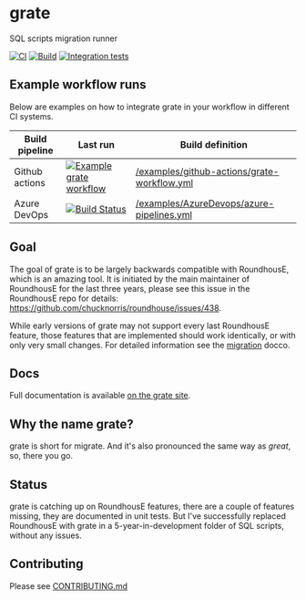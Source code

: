 # grate
SQL scripts migration runner 

[![CI](https://github.com/erikbra/grate/actions/workflows/ci.yml/badge.svg)](https://github.com/erikbra/grate/actions/workflows/ci.yml)
[![Build](https://github.com/erikbra/grate/actions/workflows/build.yml/badge.svg?branch=main)](https://github.com/erikbra/grate/actions/workflows/build.yml)
[![Integration tests](https://github.com/erikbra/grate/actions/workflows/integration-tests.yml/badge.svg)](https://github.com/erikbra/grate/actions/workflows/integration-tests.yml)

## Example workflow runs

Below are examples on how to integrate grate in your workflow in different CI systems.

| Build pipeline | Last run | Build definition |
|---|---|---|
| Github actions | [![Example grate workflow](https://github.com/erikbra/grate/actions/workflows/grate-workflow.yml/badge.svg)](https://github.com/erikbra/grate/actions/workflows/grate-workflow.yml) | [/examples/github-actions/grate-workflow.yml](https://github.com/erikbra/grate/blob/main/.github/workflows/grate-workflow.yml)  |
| Azure DevOps  | [![Build Status](https://dev.azure.com/my-grate/grate/_apis/build/status/erikbra.grate?branchName=main)](https://dev.azure.com/my-grate/grate/_build/latest?definitionId=1&branchName=main)  | [/examples/AzureDevops/azure-pipelines.yml](https://github.com/erikbra/grate/blob/main/examples/AzureDevops/azure-pipelines.yml)  |

## Goal

The goal of grate is to be largely backwards compatible with RoundhousE, which is an amazing tool. It is initiated by the main
maintainer of RoundhousE for the last three years, please see this issue in the RoundhousE repo for details: https://github.com/chucknorris/roundhouse/issues/438.

While early versions of grate may not support every last RoundhousE feature, those features that are implemented should work identically, or with only very small changes.  For detailed information see the [migration](docs/MigratingFromRoundhousE.md) docco.

## Docs

Full documentation is available [on the grate site](https://erikbra.github.io/grate/).

## Why the name grate?

grate is short for migrate. And it's also pronounced the same way as _great_, so, there you go. 

## Status

grate is catching up on RoundhousE features, there are a couple of features missing, they are documented in unit tests. But I've successfully replaced 
RoundhousE with grate in a 5-year-in-development folder of SQL scripts, without any issues. 

## Contributing

Please see [CONTRIBUTING.md](CONTRIBUTING.md)
